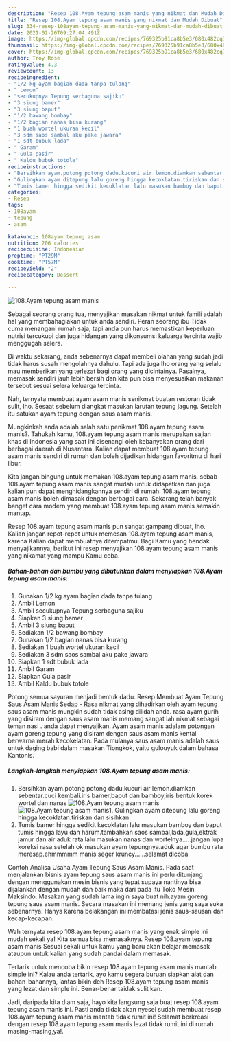 ```yaml
---
description: "Resep 108.Ayam tepung asam manis yang nikmat dan Mudah Dibuat"
title: "Resep 108.Ayam tepung asam manis yang nikmat dan Mudah Dibuat"
slug: 334-resep-108ayam-tepung-asam-manis-yang-nikmat-dan-mudah-dibuat
date: 2021-02-26T09:27:04.491Z
image: https://img-global.cpcdn.com/recipes/769325b91ca8b5e3/680x482cq70/108ayam-tepung-asam-manis-foto-resep-utama.jpg
thumbnail: https://img-global.cpcdn.com/recipes/769325b91ca8b5e3/680x482cq70/108ayam-tepung-asam-manis-foto-resep-utama.jpg
cover: https://img-global.cpcdn.com/recipes/769325b91ca8b5e3/680x482cq70/108ayam-tepung-asam-manis-foto-resep-utama.jpg
author: Troy Rose
ratingvalue: 4.3
reviewcount: 13
recipeingredient:
- "1/2 kg ayam bagian dada tanpa tulang"
- " Lemon"
- "secukupnya Tepung serbaguna sajiku"
- "3 siung bamer"
- "3 siung baput"
- "1/2 bawang bombay"
- "1/2 bagian nanas bisa kurang"
- "1 buah wortel ukuran kecil"
- "3 sdm saos sambal aku pake jawara"
- "1 sdt bubuk lada"
- " Garam"
- " Gula pasir"
- " Kaldu bubuk totole"
recipeinstructions:
- "Bersihkan ayam.potong potong dadu.kucuri air lemon.diamkan sebentar.cuci kembali.iris bamer,baput dan bamboy,iris bentuk korek wortel dan nanas"
- "Gulingkan ayam ditepung lalu goreng hingga kecoklatan.tiriskan dan sisihkan"
- "Tumis bamer hingga sedikit kecoklatan lalu masukan bamboy dan baput tumis hingga layu dan harum.tambahkan saos sambal,lada,gula,ektrak jamur dan air aduk rata lalu masukan nanas dan wortelnya.....jangan lupa koreksi rasa.setelah ok masukan ayam tepungnya.aduk agar bumbu rata meresap.ehmmmmm manis seger kruncy......selamat dicoba"
categories:
- Resep
tags:
- 108ayam
- tepung
- asam

katakunci: 108ayam tepung asam 
nutrition: 206 calories
recipecuisine: Indonesian
preptime: "PT29M"
cooktime: "PT57M"
recipeyield: "2"
recipecategory: Dessert

---
```



![108.Ayam tepung asam manis](https://img-global.cpcdn.com/recipes/769325b91ca8b5e3/680x482cq70/108ayam-tepung-asam-manis-foto-resep-utama.jpg)

Sebagai seorang orang tua, menyajikan masakan nikmat untuk famili adalah hal yang membahagiakan untuk anda sendiri. Peran seorang ibu Tidak cuma menangani rumah saja, tapi anda pun harus memastikan keperluan nutrisi tercukupi dan juga hidangan yang dikonsumsi keluarga tercinta wajib menggugah selera.

Di waktu  sekarang, anda sebenarnya dapat membeli olahan yang sudah jadi tidak harus susah mengolahnya dahulu. Tapi ada juga lho orang yang selalu mau memberikan yang terlezat bagi orang yang dicintainya. Pasalnya, memasak sendiri jauh lebih bersih dan kita pun bisa menyesuaikan makanan tersebut sesuai selera keluarga tercinta. 

Nah, ternyata membuat ayam asam manis senikmat buatan restoran tidak sulit, lho. Sesaat sebelum diangkat masukan larutan tepung jagung. Setelah itu satukan ayam tepung dengan saus asam manis.

Mungkinkah anda adalah salah satu penikmat 108.ayam tepung asam manis?. Tahukah kamu, 108.ayam tepung asam manis merupakan sajian khas di Indonesia yang saat ini disenangi oleh kebanyakan orang dari berbagai daerah di Nusantara. Kalian dapat membuat 108.ayam tepung asam manis sendiri di rumah dan boleh dijadikan hidangan favoritmu di hari libur.

Kita jangan bingung untuk memakan 108.ayam tepung asam manis, sebab 108.ayam tepung asam manis sangat mudah untuk didapatkan dan juga kalian pun dapat menghidangkannya sendiri di rumah. 108.ayam tepung asam manis boleh dimasak dengan berbagai cara. Sekarang telah banyak banget cara modern yang membuat 108.ayam tepung asam manis semakin mantap.

Resep 108.ayam tepung asam manis pun sangat gampang dibuat, lho. Kalian jangan repot-repot untuk memesan 108.ayam tepung asam manis, karena Kalian dapat membuatnya ditempatmu. Bagi Kamu yang hendak menyajikannya, berikut ini resep menyajikan 108.ayam tepung asam manis yang nikamat yang mampu Kamu coba.

<!--inarticleads1-->

##### Bahan-bahan dan bumbu yang dibutuhkan dalam menyiapkan 108.Ayam tepung asam manis:

1. Gunakan 1/2 kg ayam bagian dada tanpa tulang
1. Ambil  Lemon
1. Ambil secukupnya Tepung serbaguna sajiku
1. Siapkan 3 siung bamer
1. Ambil 3 siung baput
1. Sediakan 1/2 bawang bombay
1. Gunakan 1/2 bagian nanas bisa kurang
1. Sediakan 1 buah wortel ukuran kecil
1. Sediakan 3 sdm saos sambal aku pake jawara
1. Siapkan 1 sdt bubuk lada
1. Ambil  Garam
1. Siapkan  Gula pasir
1. Ambil  Kaldu bubuk totole


Potong semua sayuran menjadi bentuk dadu. Resep Membuat Ayam Tepung Saus Asam Manis Sedap - Rasa nikmat yang dihadirkan oleh ayam tepung saus asam manis mungkin sudah tidak asing dilidah anda. rasa ayam gurih yang disiram dengan saus asam manis memang sangat lah nikmat sebagai teman nasi . anda dapat menyajikan. Ayam asam manis adalam potongan ayam goreng tepung yang disiram dengan saus asam manis kental berwarna merah kecokelatan. Pada mulanya saus asam manis adalah saus untuk daging babi dalam masakan Tiongkok, yaitu gulouyuk dalam bahasa Kantonis. 

<!--inarticleads2-->

##### Langkah-langkah menyiapkan 108.Ayam tepung asam manis:

1. Bersihkan ayam.potong potong dadu.kucuri air lemon.diamkan sebentar.cuci kembali.iris bamer,baput dan bamboy,iris bentuk korek wortel dan nanas
<img src="https://img-global.cpcdn.com/steps/8853e00ec754ac1d/160x128cq70/108ayam-tepung-asam-manis-langkah-memasak-1-foto.jpg" alt="108.Ayam tepung asam manis"><img src="https://img-global.cpcdn.com/steps/b29a0745df46161c/160x128cq70/108ayam-tepung-asam-manis-langkah-memasak-1-foto.jpg" alt="108.Ayam tepung asam manis">1. Gulingkan ayam ditepung lalu goreng hingga kecoklatan.tiriskan dan sisihkan
1. Tumis bamer hingga sedikit kecoklatan lalu masukan bamboy dan baput tumis hingga layu dan harum.tambahkan saos sambal,lada,gula,ektrak jamur dan air aduk rata lalu masukan nanas dan wortelnya.....jangan lupa koreksi rasa.setelah ok masukan ayam tepungnya.aduk agar bumbu rata meresap.ehmmmmm manis seger kruncy......selamat dicoba


Contoh Analisa Usaha Ayam Tepung Saus Asam Manis. Pada saat menjalankan bisnis ayam tepung saus asam manis ini perlu ditunjang dengan menggunakan mesin bisnis yang tepat supaya nantinya bisa dijalankan dengan mudah dan baik maka dari pada itu Toko Mesin Maksindo. Masakan yang sudah lama ingin saya buat nih.ayam goreng tepung saus asam manis. Secara masakan ini memang jenis yang saya suka sebenarnya. Hanya karena belakangan ini membatasi jenis saus-sausan dan kecap-kecapan. 

Wah ternyata resep 108.ayam tepung asam manis yang enak simple ini mudah sekali ya! Kita semua bisa memasaknya. Resep 108.ayam tepung asam manis Sesuai sekali untuk kamu yang baru akan belajar memasak ataupun untuk kalian yang sudah pandai dalam memasak.

Tertarik untuk mencoba bikin resep 108.ayam tepung asam manis mantab simple ini? Kalau anda tertarik, ayo kamu segera buruan siapkan alat dan bahan-bahannya, lantas bikin deh Resep 108.ayam tepung asam manis yang lezat dan simple ini. Benar-benar taidak sulit kan. 

Jadi, daripada kita diam saja, hayo kita langsung saja buat resep 108.ayam tepung asam manis ini. Pasti anda tiidak akan nyesel sudah membuat resep 108.ayam tepung asam manis mantab tidak rumit ini! Selamat berkreasi dengan resep 108.ayam tepung asam manis lezat tidak rumit ini di rumah masing-masing,ya!.


